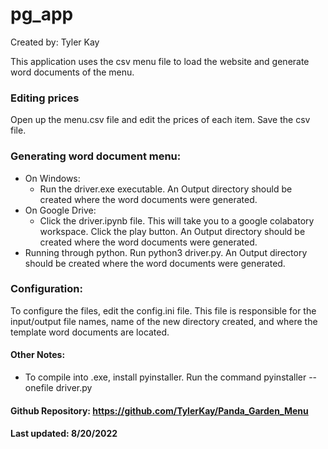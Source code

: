 # pg_app

Created by: Tyler Kay

This application uses the csv menu file to load the website and generate word documents of the menu.

### Editing prices

Open up the menu.csv file and edit the prices of each item. Save the csv file.

### Generating word document menu:

- On Windows:
  - Run the driver.exe executable. An Output directory should be created where the word documents were generated.
- On Google Drive:
  - Click the driver.ipynb file. This will take you to a google colabatory workspace. Click the play button. An Output directory should be created where the word documents were generated.
- Running through python. Run python3 driver.py. An Output directory should be created where the word documents were generated.

### Configuration:

To configure the files, edit the config.ini file. This file is responsible for the input/output file names, name of the new directory created, and where the template word documents are located.

#### Other Notes:

- To compile into .exe, install pyinstaller. Run the command pyinstaller --onefile driver.py

#### Github Repository: https://github.com/TylerKay/Panda_Garden_Menu

#### Last updated: 8/20/2022
